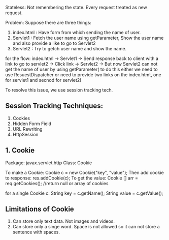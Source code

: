 
Stateless: Not remembering the state. Every request treated as new request.

Problem: Suppose there are three things:

1. index.html : Have form from which sending the name of user.
2. Servlet1 : Fetch the user name using getParameter, Show the user name and also provide a like to go to 
              Servlet2
3. Servlet2 : Try to getch user name and show the name.

for the flow:
index.html -> Servlet1 -> Send response back to client with a link to go to servlet2 -> Click link -> Servlet2
-> But now Servlet2 can not get the name of user by using getParameter( to do this either we need to use ResuestDispatcher or need to provide two links on the index.htmt, one for servlet1 and secnod for servlet2)


To resolve this issue, we use session tracking tech.

## Session Tracking Techniques:

1. Cookies
2. Hidden Form Field
3. URL Rewriting 
4. HttpSession


## 1. Cookie

Package: javax.servlet.http 
Class: Cookie

To make a Cookie:     Cookie c = new Cookie("key", "value");
Then add cookie to response:     res.addCookie(c);
To get the value:     Cookie [] arr = req.getCookies(); //return null or array of cookies 

for a single Cookie c:   String key = c.getName();
                         String value = c.getValue();

## Limitations of Cookie                         

1. Can store only text data. Not images and videos.
2. Can store only a singe word. Space is not allowed so it can not store a sentence with spaces.